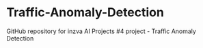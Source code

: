 # Traffic-Anomaly-Detection
GitHub repository for inzva AI Projects #4 project - Traffic Anomaly Detection
